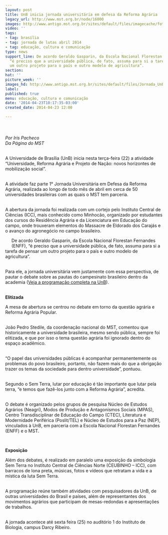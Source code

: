 ```yaml
---
layout: post
title: UnB inicia jornada universitária em defesa da Reforma Agrária
legacy_url: http://www.mst.org.br/node/16000
images: http://www.antigo.mst.org.br/sites/default/files/imagecache/foto_destaque/Jornada_UnBII.jpg
video: ''
tags:
- tag: brasília
- tag: jornada de lutas abril 2014
- tag: educação, cultura e comunicação
type: news
support_line: De acordo Geraldo Gasparin, da Escola Nacional Florestan Fernandes (ENFF),
  “é preciso que a universidade pública, de fato, assuma para si a tarefa de pensar
  um outro projeto para o país e outro modelo de agricultura”.
section: 
hat: ''
picture_week: ''
images_hd: http://www.antigo.mst.org.br/sites/default/files/Jornada_UnBII.jpg
label: 
published: true
menu: educação, cultura e comunicação
date: '2014-04-23T10:17:35-03:00'
created_date: 2014-04-23 12:00

---
```

<p class="MsoNormal"><em><img style="margin: 10px;" src="http://www.antigo.mst.org.br/sites/default/files/jornada_UnB.jpg" alt=""><br><br>Por Iris Pacheco<br></em><em>Da Página do MST<br></em>&nbsp;</p><p class="MsoNormal">A Universidade de Brasília (UnB) inicia nesta terça-feira (22) a atividade “Universidade, Reforma Agrária e Projeto de Nação: novos horizontes de mobilização social”.<br>&nbsp;</p><p class="MsoNormal">A atividade faz parte 1° Jornada Universitária em Defesa da Reforma Agrária, realizada ao longo de todo mês de abril em cerca de 50 universidades brasileiras com as quais o MST tem parceria.</p><p class="MsoNormal"><br>A abertura da jornada foi realizada com um cortejo pelo Instituto Central de Ciências (ICC), mais conhecido como Minhocão, organizado por estudantes dos cursos do Residência Agrária e da Licenciatura em Educação do campo, onde trouxeram elementos do Massacre de Eldorado dos Carajás e o avanço do agronegócio no campo brasileiro.</p><p><img style="margin: 10px; float: left;" src="http://www.antigo.mst.org.br/sites/default/files/cortejo2.jpg" alt=""></p><p class="MsoNormal">De acordo Geraldo Gasparin, da Escola Nacional Florestan Fernandes (ENFF), “é preciso que a universidade pública, de fato, assuma para si a tarefa de pensar um outro projeto para o país e outro modelo de agricultura”.</p><p class="MsoNormal"><br>Para ele, a jornada universitária vem justamente com essa perspectiva, de pautar o debate sobre as pautas do campesinato brasileiro dentro da academia (<a href="http://modosdeproducao.wordpress.com/2014/04/17/programacao-i-jornada-universidade-reforma-agraria-e-projeto-de-nacao-novos-horizontes-de-mobilizacao-social/" target="_blank">Veja a programação completa na UnB</a>).</p><p class="MsoNormal"><br> <strong>Elitizada</strong></p><p class="MsoNormal">A mesa de abertura se centrou no debate em torno da questão agrária e Reforma Agrária Popular.<br>&nbsp;</p><p class="MsoNormal">João Pedro Stedile, da coordenação nacional do MST, comentou que historicamente a universidade brasileira, mesmo sendo pública, sempre foi elitizada, e que por isso o tema questão agrária foi ignorado dentro do espaço acadêmico.</p><p class="MsoNormal"><br>“O papel das universidades públicas é acompanhar permanentemente os problemas do povo brasileiro, portanto, não fazem mais do que a obrigação trazer os temas da sociedade para dentro universidade”, pontuou.</p><p class="MsoNormal"><br>Segundo o Sem Terra, lutar por educação é tão importante que lutar pela terra, “e temos que fazê-los junto com a Reforma Agrária”, acredita.<br>&nbsp;</p><div><p class="MsoNormal">O debate é organizado pelos grupos de pesquisa Núcleo de Estudos Agrários (Neagri), Modos de Produção e Antagonismos Sociais (MPAS), Centro Transdisciplinar de Educação do Campo (CTEC), Literatura e Modernidade Periférica (Poslit/TEL) e Núcleo de Estudos para a Paz (NEP), vinculados à UnB, em parceria com a Escola Nacional Florestan Fernandes (ENFF) e o MST.</p><img style="margin: 10px; float: right;" src="http://www.antigo.mst.org.br/sites/default/files/barraca%20simbologia2.jpg" alt=""></div><div><br><p class="MsoNormal"><strong>Exposição</strong></p></div><div><p class="MsoNormal">Além dos debates, é realizado em paralelo uma exposição da simbologia Sem Terra no Instituto Central de Ciências Norte (CEUBINHO – ICC), com barracos de lona preta, músicas, fotos e vídeos que retratam a vida e a mística da luta Sem Terra.</p><p class="MsoNormal"><br>A programação reúne também atividades com pesquisadores da UnB, de outras universidades do Brasil e países, além de representantes dos movimentos agrários que participam de mesas-redondas e apresentações de trabalhos.</p><p><br>A jornada acontece até sexta feira (25) no auditório 1 do Instituto de Biologia, campus Darcy Ribeiro.</p><p>&nbsp;</p></div>
